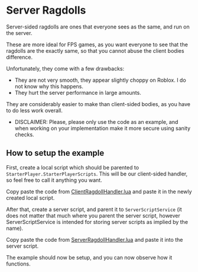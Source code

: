 # Server Ragdolls
Server-sided ragdolls are ones that everyone sees as the same, and run on the server. 

These are more ideal for FPS games, as you want everyone to see that the ragdolls are the exactly same,
so that you cannot abuse the client bodies difference.

Unfortunately, they come with a few drawbacks:

- They are not very smooth, they appear slightly choppy on Roblox. I do not know why this happens.
- They hurt the server performance in large amounts.

They are considerably easier to make than client-sided bodies, as you have to do less work overall.

- DISCLAIMER: Please, please only use the code as an example, and when working on your implementation make it more secure using sanity checks.

## How to setup the example

First, create a local script which should be parented to ``StarterPlayer.StarterPlayerScripts``.
This will be our client-sided handler, so feel free to call it anything you want.

Copy paste the code from [ClientRagdollHandler.lua](https://github.com/aku-e/RagdollClass/blob/master/docs/examples/ServerRagdolls/ClientRagdollHandler.lua) and paste it in the newly created local script.

After that, create a server script, and parent it to ``ServerScriptService`` (it does not matter that much where you parent the server script, however ServerScriptService is intended for storing server scripts as implied by the name).

Copy paste the code from [ServerRagdollHandler.lua](https://github.com/aku-e/RagdollClass/blob/master/docs/examples/ServerRagdolls/ServerRagdollHandler.lua) and paste it into the server script.

The example should now be setup, and you can now observe how it functions.
